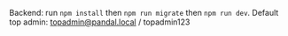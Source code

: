 Backend: run `npm install` then `npm run migrate` then `npm run dev`.
Default top admin: topadmin@pandal.local / topadmin123
